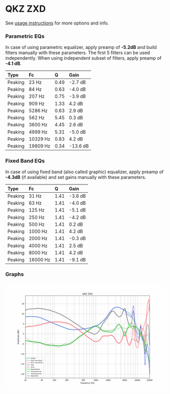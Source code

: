 # QKZ ZXD
See [usage instructions](https://github.com/jaakkopasanen/AutoEq#usage) for more options and info.

### Parametric EQs
In case of using parametric equalizer, apply preamp of **-5.2dB** and build filters manually
with these parameters. The first 5 filters can be used independently.
When using independent subset of filters, apply preamp of **-4.1 dB**.

| Type    | Fc       |    Q | Gain     |
|:--------|:---------|:-----|:---------|
| Peaking | 23 Hz    | 0.49 | -2.7 dB  |
| Peaking | 84 Hz    | 0.63 | -4.0 dB  |
| Peaking | 207 Hz   | 0.75 | -3.9 dB  |
| Peaking | 909 Hz   | 1.33 | 4.2 dB   |
| Peaking | 5286 Hz  | 0.63 | 2.9 dB   |
| Peaking | 562 Hz   | 5.45 | 0.3 dB   |
| Peaking | 3600 Hz  | 4.45 | 2.6 dB   |
| Peaking | 4999 Hz  | 5.31 | -5.0 dB  |
| Peaking | 10329 Hz | 0.83 | 4.2 dB   |
| Peaking | 19809 Hz | 0.34 | -13.6 dB |

### Fixed Band EQs
In case of using fixed band (also called graphic) equalizer, apply preamp of **-4.3dB**
(if available) and set gains manually with these parameters.

| Type    | Fc       |    Q | Gain    |
|:--------|:---------|:-----|:--------|
| Peaking | 31 Hz    | 1.41 | -3.6 dB |
| Peaking | 63 Hz    | 1.41 | -4.0 dB |
| Peaking | 125 Hz   | 1.41 | -5.1 dB |
| Peaking | 250 Hz   | 1.41 | -4.2 dB |
| Peaking | 500 Hz   | 1.41 | 0.2 dB  |
| Peaking | 1000 Hz  | 1.41 | 4.2 dB  |
| Peaking | 2000 Hz  | 1.41 | -0.3 dB |
| Peaking | 4000 Hz  | 1.41 | 2.5 dB  |
| Peaking | 8000 Hz  | 1.41 | 4.2 dB  |
| Peaking | 16000 Hz | 1.41 | -9.1 dB |

### Graphs
![](./QKZ%20ZXD.png)